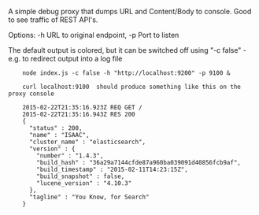 A simple debug proxy that dumps URL and Content/Body to console.
Good to see traffic of REST API's.

Options: -h URL to original endpoint, -p Port to listen

The default output is colored, but it can be switched off using "-c false" - e.g. to redirect output into a log file

```
	node index.js -c false -h "http://localhost:9200" -p 9100 &  
    
    curl localhost:9100  should produce something like this on the proxy console

	2015-02-22T21:35:16.923Z REQ GET /
	2015-02-22T21:35:16.943Z RES 200
	{
	  "status" : 200,
	  "name" : "ISAAC",
	  "cluster_name" : "elasticsearch",
	  "version" : {
	    "number" : "1.4.3",
	    "build_hash" : "36a29a7144cfde87a960ba039091d40856fcb9af",
	    "build_timestamp" : "2015-02-11T14:23:15Z",
	    "build_snapshot" : false,
	    "lucene_version" : "4.10.3"
	  },
	  "tagline" : "You Know, for Search"
	}
```